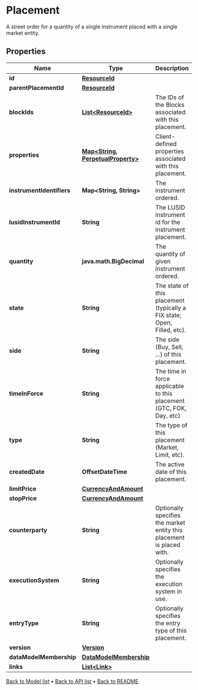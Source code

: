 

# Placement

A street order for a quantity of a single instrument placed with a single market entity.

## Properties

| Name | Type | Description | Notes |
|------------ | ------------- | ------------- | -------------|
|**id** | [**ResourceId**](ResourceId.md) |  |  |
|**parentPlacementId** | [**ResourceId**](ResourceId.md) |  |  [optional] |
|**blockIds** | [**List&lt;ResourceId&gt;**](ResourceId.md) | The IDs of the Blocks associated with this placement. |  |
|**properties** | [**Map&lt;String, PerpetualProperty&gt;**](PerpetualProperty.md) | Client-defined properties associated with this placement. |  [optional] |
|**instrumentIdentifiers** | **Map&lt;String, String&gt;** | The instrument ordered. |  |
|**lusidInstrumentId** | **String** | The LUSID instrument id for the instrument placement. |  |
|**quantity** | **java.math.BigDecimal** | The quantity of given instrument ordered. |  |
|**state** | **String** | The state of this placement (typically a FIX state; Open, Filled, etc). |  |
|**side** | **String** | The side (Buy, Sell, ...) of this placement. |  |
|**timeInForce** | **String** | The time in force applicable to this placement (GTC, FOK, Day, etc) |  |
|**type** | **String** | The type of this placement (Market, Limit, etc). |  |
|**createdDate** | **OffsetDateTime** | The active date of this placement. |  |
|**limitPrice** | [**CurrencyAndAmount**](CurrencyAndAmount.md) |  |  [optional] |
|**stopPrice** | [**CurrencyAndAmount**](CurrencyAndAmount.md) |  |  [optional] |
|**counterparty** | **String** | Optionally specifies the market entity this placement is placed with. |  [optional] |
|**executionSystem** | **String** | Optionally specifies the execution system in use. |  [optional] |
|**entryType** | **String** | Optionally specifies the entry type of this placement. |  [optional] |
|**version** | [**Version**](Version.md) |  |  [optional] |
|**dataModelMembership** | [**DataModelMembership**](DataModelMembership.md) |  |  [optional] |
|**links** | [**List&lt;Link&gt;**](Link.md) |  |  [optional] |



[Back to Model list](../README.md#documentation-for-models) &#8226; [Back to API list](../README.md#documentation-for-api-endpoints) &#8226; [Back to README](../README.md)


